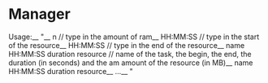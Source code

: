 # Manager
Usage:__
"__
n // type in the amount of ram__
HH:MM:SS // type in the start of the resource__
HH:MM:SS // type in the end of the resource__
name HH:MM:SS duration resource // name of the task, the begin, the end, the duration (in seconds) and the am amount of the resource (in MB)__
name HH:MM:SS duration resource__
...__
"

